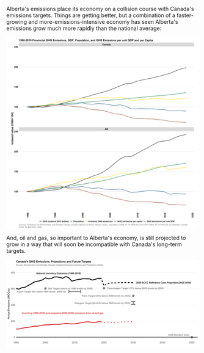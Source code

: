Alberta's emissions place its economy on a collision course with Canada's emissions targets. Things are getting better, but a combination of a faster-growing and more-emissions-intensive economy has seen Alberta's emissions grow much more rapidly than the national average:

<a href="images/emissions_and_targets_simple.png" target="_blank">
  <img border="0" align="center"  src="images/index_ghgs_AB.png"/>
</a>


And, oil and gas, so important to Alberta's economy, is still projected to grow in a way that will soon be incompatible with Canada's long-term targets.

<a href="images/emissions_and_targets_simple.png" target="_blank">
  <img border="0" align="center"  src="images/emissions_and_targets_oil.png"/>
</a>

